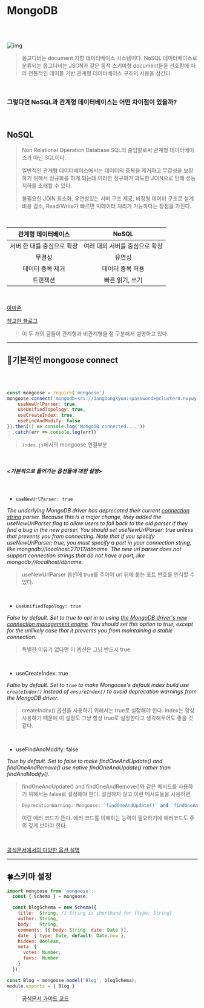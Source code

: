 # MongoDB

<br/>

<br/>

![img](https://t1.daumcdn.net/cfile/tistory/99F1D23359DB7A6434)

>몽고디비는 document 지향 데이터베이스 시스템이다. NoSQL 데이터베이스로 분류되는 몽고디비는 JSON과 같은 동적 스키마형 document들을 선호함에 따라 전통적인 테이블 기반 관계형 데이터베이스 구조의 사용을 삼간다.

<br/>

### 그렇다면 NoSQL과 관계형 데이터베이스는 어떤 차이점이 있을까?

<br/>

## NoSQL

> Non Relational Operation Database SQL의 줄임말로써 관계형 데이터베이스가 아닌 SQL이다.
>
> 일반적인 관계형 데이터베이스에서는 데이터의 중복을 제거하고 무결성을 보장하기 위해서 정규화를 하게 되는데 이러한 정규화가 과도한 JOIN으로 인해 성능 저하를 초래할 수 있다.
>
> 불필요한 JOIN 최소화, 유연성있는 서버 구조 제공, 비정형 데이터 구조로 설계비용 감소, Read/Write가 빠르면 빅데이터 처리가 가능하다는 장점을 가진다.

<br/>

|    관계형 데이터베이스     |             NoSQL              |
| :------------------------: | :----------------------------: |
| 서버 한 대를 중심으로 확장 | 여러 대의 서버를 중심으로 확장 |
|           무결성           |             유연성             |
|      데이터 중복 제거      |        데이터 중복 허용        |
|          트랜잭션          |        빠른 읽기, 쓰기         |
<br/>

[아마존](https://aws.amazon.com/ko/nosql/)

[참고한 블로그](https://cionman.tistory.com/44)

> 이 두 개의 글들이 관계형과 비관계형을 잘 구분해서 설명하고 있다.

---

## &#127804;기본적인 mongoose connect

<br/>

<br/>

```javascript
const mongoose = require('mongoose')
mongoose.connect('mongodb+srv://JangDongkyun:<password>@cluster0.nxywy.mongodb.net/<dbname>?retryWrites=true&w=majority', {
    useNewUrlParser: true,
    useUnifiedTopology: true,
    useCreateIndex: true,
    useFindAndModify: false
}).then(() => console.log('MongoDB connected....'))
  .catch(err => console.log(err))
```

> `index.js`에서의 mongoose 연결부분

<br/>

##### <기본적으로 들어가는 옵션들에 대한 설명>

<br/>

- `useNewUrlParser: true`

*The underlying MongoDB driver has deprecated their current [connection string](https://docs.mongodb.com/manual/reference/connection-string/) parser. Because this is a major change, they added the useNewUrlParser flag to allow users to fall back to the old parser if they find a bug in the new parser. You should set useNewUrlParser: true unless that prevents you from connecting. Note that if you specify useNewUrlParser: true, you must specify a port in your connection string, like mongodb://localhost:27017/dbname. The new url parser does not support connection strings that do not have a port, like mongodb://localhost/dbname.*

> useNewUrlParser 옵션에 true를 주어야 url 뒤에 붙는 포트 번호를 인식할 수 있다.

<br/>

- `useUnifiedTopology: true`

*False by default. Set to true to opt in to using [the MongoDB driver's new connection management engine](https://mongoosejs.com/docs/deprecations.html#useunifiedtopology). You should set this option to true, except for the unlikely case that it prevents you from maintaining a stable connection.*

> 특별한 이유가 없다면 이 옵션은 그냥 반드시 true

<br/>

- useCreateIndex: true

*False by default. Set to `true` to make Mongoose's default index build use `createIndex()` instead of `ensureIndex()` to avoid deprecation warnings from the MongoDB driver.*

>createIndex() 옵션을 사용하기 위해서는 true로 설정해야 한다. index는 항상 사용하기 때문에 이 설정도 그냥 항상 true로 설정한다고 생각해두어도 좋을 것 같다.

<br/>

- useFindAndModify: false

*True by default. Set to false to make findOneAndUpdate() and findOneAndRemove() use native findOneAndUpdate() rather than findAndModify().*

> findOneAndUpdate() and findOneAndRemove()와 같은 메서드를 사용하기 위해서는 false로 설정해야 한다. 설정하지 않고 이런 메서드들을 사용하면
>
> ```javascript
> DeprecationWarning: Mongoose: `findOneAndUpdate()` and `findOneAndDelete()` without the `useFindAndModify` option set to false are deprecated. See: https://mongoosejs.com/docs/deprecations.html#findandmodify DeprecationWarning: collection.findAndModify is deprecated. Use findOneAndUpdate, findOneAndReplace or findOneAndDelete instead.
> ```
>
> 이런 에러 코드가 뜬다. 에러 코드를 이해하는 능력이 필요하기에 에러코드도 주의 깊게 보아야 한다.

<br/>

[공식문서에서의 다양한 옵션 설명](https://mongoosejs.com/docs/connections.html)

---



## &#127808;스키마 설정

```javascript
import mongoose from 'mongoose';
  const { Schema } = mongoose;

  const blogSchema = new Schema({
    title:  String, // String is shorthand for {type: String}
    author: String,
    body:   String,
    comments: [{ body: String, date: Date }],
    date: { type: Date, default: Date.now },
    hidden: Boolean,
    meta: {
      votes: Number,
      favs:  Number
    }
  });

const Blog = mongoose.model('Blog', blogSchema);
module.exports = { Blog }
```

>[공식문서 가이드 코드](https://mongoosejs.com/docs/guide.html)



